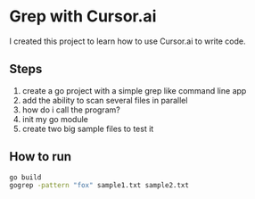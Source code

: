 # Grep with Cursor.ai

I created this project to learn how to use Cursor.ai to write code.

## Steps

1. create a go project with a simple grep like command line app
2. add the ability to scan several files in parallel
3. how do i call the program?
4. init my go module
5. create two big sample files to test it

## How to run

```bash
go build
gogrep -pattern "fox" sample1.txt sample2.txt
```
